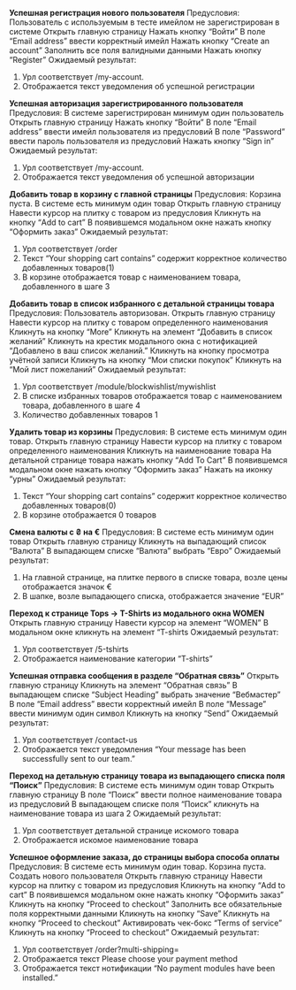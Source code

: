 **Успешная регистрация нового пользователя**
Предусловия: Пользователь с используемым в тесте имейлом не зарегистрирован в системе
Открыть главную страницу
Нажать кнопку “Войти”
В поле “Email address” ввести корректный имейл
Нажать кнопку “Create an account”
Заполнить все поля валидными данными
Нажать кнопку “Register”
Ожидаемый результат:
1. Урл соответствует /my-account.
2. Отображается текст уведомления об успешной регистрации

**Успешная авторизация зарегистрированного пользователя**
Предусловия: В системе зарегистрирован минимум один пользователь
Открыть главную страницу
Нажать кнопку “Войти”
В поле “Email address” ввести имейл пользователя из предусловий
В поле “Password” ввести пароль пользователя из предусловий
Нажать кнопку “Sign in”
Ожидаемый результат:
1. Урл соответствует /my-account.
2. Отображается текст уведомления об успешной авторизации

**Добавить товар в корзину с главной страницы**
Предусловия: Корзина пуста. В системе есть минимум один товар
Открыть главную страницу
Навести курсор на плитку с товаром из предусловия
Кликнуть на кнопку “Add to cart”
В появившемся модальном окне нажать кнопку “Оформить заказ”
Ожидаемый результат:
1. Урл соответствует /order
2. Текст “Your shopping cart contains” содержит корректное количество добавленных товаров(1)
3. В корзине отображается товар с наименованием товара, добавленного в шаге 3

**Добавить товар в список избранного с детальной страницы товара**
Предусловия: Пользователь авторизован.
Открыть главную страницу
Навести курсор на плитку с товаром определенного наименования
Кликнуть на кнопку “More”
Кликнуть на элемент “Добавить в список желаний”
Кликнуть на крестик модального окна с нотификацией “Добавлено в ваш список желаний.”
Кликнуть на кнопку просмотра учётной записи
Кликнуть на кнопку “Мои списки покупок”
Кликнуть на “Мой лист пожеланий”
Ожидаемый результат:
1. Урл соответствует /module/blockwishlist/mywishlist
2. В списке избранных товаров отображается товар с наименованием товара, добавленного в шаге 4
3. Количество добавленных товаров 1

**Удалить товар из корзины**
Предусловия: В системе есть минимум один товар.
Открыть главную страницу
Навести курсор на плитку с товаром определенного наименования
Кликнуть на наименование товара
На детальной странице товара нажать кнопку “Add To Cart”
В появившемся модальном окне нажать кнопку “Оформить заказ”
Нажать на иконку “урны”
Ожидаемый результат:
1. Текст “Your shopping cart contains” содержит корректное количество добавленных товаров(0)
2. В корзине отображается 0 товаров

**Смена валюты с ₴ на €**
Предусловия: В системе есть минимум один товар
Открыть главную страницу
Кликнуть на выпадающий список “Валюта”
В выпадающем списке “Валюта” выбрать “Евро”
Ожидаемый результат:
1. На главной странице, на плитке первого в списке товара, возле цены отображается значок €
2. В шапке, возле выпадающего списка, отображается значение “EUR”

**Переход к странице Tops -> T-Shirts из модального окна WOMEN**
Открыть главную страницу
Навести курсор на элемент “WOMEN”
В модальном окне кликнуть на элемент “T-shirts
Ожидаемый результат:
1. Урл соответствует /5-tshirts
2. Отображается наименование категории “T-shirts”


**Успешная отправка сообщения в разделе “Обратная связь”**
Открыть главную страницу
Кликнуть на элемент “Обратная связь”
В выпадающем списке “Subject Heading” выбрать значение “Вебмастер”
В поле “Email address” ввести корректный имейл
В поле “Message” ввести минимум один символ
Кликнуть на кнопку “Send”
Ожидаемый результат:
1. Урл соответствует /contact-us
2. Отображается текст уведомления “Your message has been successfully sent to our team.”

**Переход на детальную страницу товара из выпадающего списка поля “Поиск”**
Предусловия: В системе есть минимум один товар
Открыть главную страницу
В поле “Поиск” ввести полное наименование товара из предусловий
В выпадающем списке поля “Поиск” кликнуть на наименование товара из шага 2
Ожидаемый результат:
1. Урл соответствует детальной странице искомого товара
2. Отображается искомое наименование товара


**Успешное оформление заказа, до страницы выбора способа оплаты**
Предусловия: В системе есть минимум один товар. Корзина пуста.
Создать нового пользователя
Открыть главную страницу
Навести курсор на плитку с товаром из предусловия
Кликнуть на кнопку “Add to cart”
В появившемся модальном окне нажать кнопку “Оформить заказ”
Кликнуть на кнопку “Proceed to checkout”
Заполнить все обязательные поля корректными данными
Кликнуть на кнопку “Save”
Кликнуть на кнопку “Proceed to checkout”
Активировать чек-бокс “Terms of service”
Кликнуть на кнопку “Proceed to checkout”
Ожидаемый результат:
1. Урл соответствует /order?multi-shipping=
2. Отображается текст Please choose your payment method
3. Отображается текст нотификации “No payment modules have been installed.”
